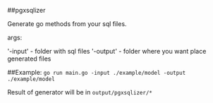 ##pgxsqlizer

Generate go methods from your sql files.

args:

'-input' - folder with sql files
'-output' - folder where you want place generated files 

##Example: 
```go run main.go -input ./example/model -output ./example/model```

Result of generator will be in ```output/pgxsqlizer/*```